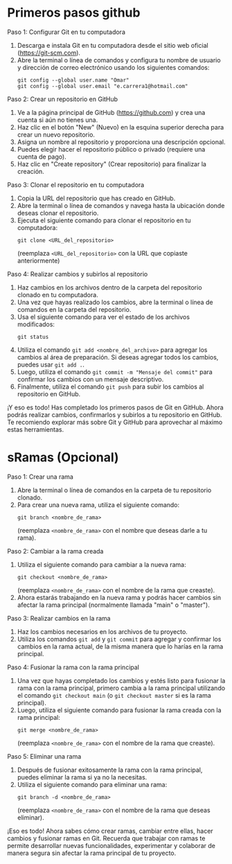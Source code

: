 # Primeros pasos github
Paso 1: Configurar Git en tu computadora
1. Descarga e instala Git en tu computadora desde el sitio web oficial (https://git-scm.com).
2. Abre la terminal o línea de comandos y configura tu nombre de usuario y dirección de correo electrónico usando los siguientes comandos:
   ```
   git config --global user.name "Omar"
   git config --global user.email "e.carrera1@hotmail.com"
   ```

Paso 2: Crear un repositorio en GitHub
1. Ve a la página principal de GitHub (https://github.com) y crea una cuenta si aún no tienes una.
2. Haz clic en el botón "New" (Nuevo) en la esquina superior derecha para crear un nuevo repositorio.
3. Asigna un nombre al repositorio y proporciona una descripción opcional.
4. Puedes elegir hacer el repositorio público o privado (requiere una cuenta de pago).
5. Haz clic en "Create repository" (Crear repositorio) para finalizar la creación.

Paso 3: Clonar el repositorio en tu computadora
1. Copia la URL del repositorio que has creado en GitHub.
2. Abre la terminal o línea de comandos y navega hasta la ubicación donde deseas clonar el repositorio.
3. Ejecuta el siguiente comando para clonar el repositorio en tu computadora:
   ```
   git clone <URL_del_repositorio>
   ```
   (reemplaza `<URL_del_repositorio>` con la URL que copiaste anteriormente)

Paso 4: Realizar cambios y subirlos al repositorio
1. Haz cambios en los archivos dentro de la carpeta del repositorio clonado en tu computadora.
2. Una vez que hayas realizado los cambios, abre la terminal o línea de comandos en la carpeta del repositorio.
3. Usa el siguiente comando para ver el estado de los archivos modificados:
   ```
   git status
   ```
4. Utiliza el comando `git add <nombre_del_archivo>` para agregar los cambios al área de preparación. Si deseas agregar todos los cambios, puedes usar `git add .`.
5. Luego, utiliza el comando `git commit -m "Mensaje del commit"` para confirmar los cambios con un mensaje descriptivo.
6. Finalmente, utiliza el comando `git push` para subir los cambios al repositorio en GitHub.

¡Y eso es todo! Has completado los primeros pasos de Git en GitHub. Ahora podrás realizar cambios, confirmarlos y subirlos a tu repositorio en GitHub. Te recomiendo explorar más sobre Git y GitHub para aprovechar al máximo estas herramientas.




# sRamas (Opcional)
Paso 1: Crear una rama
1. Abre la terminal o línea de comandos en la carpeta de tu repositorio clonado.
2. Para crear una nueva rama, utiliza el siguiente comando:
   ```
   git branch <nombre_de_rama>
   ```
   (reemplaza `<nombre_de_rama>` con el nombre que deseas darle a tu rama).

Paso 2: Cambiar a la rama creada
1. Utiliza el siguiente comando para cambiar a la nueva rama:
   ```
   git checkout <nombre_de_rama>
   ```
   (reemplaza `<nombre_de_rama>` con el nombre de la rama que creaste).
2. Ahora estarás trabajando en la nueva rama y podrás hacer cambios sin afectar la rama principal (normalmente llamada "main" o "master").

Paso 3: Realizar cambios en la rama
1. Haz los cambios necesarios en los archivos de tu proyecto.
2. Utiliza los comandos `git add` y `git commit` para agregar y confirmar los cambios en la rama actual, de la misma manera que lo harías en la rama principal.

Paso 4: Fusionar la rama con la rama principal
1. Una vez que hayas completado los cambios y estés listo para fusionar la rama con la rama principal, primero cambia a la rama principal utilizando el comando `git checkout main` (o `git checkout master` si es la rama principal).
2. Luego, utiliza el siguiente comando para fusionar la rama creada con la rama principal:
   ```
   git merge <nombre_de_rama>
   ```
   (reemplaza `<nombre_de_rama>` con el nombre de la rama que creaste).

Paso 5: Eliminar una rama
1. Después de fusionar exitosamente la rama con la rama principal, puedes eliminar la rama si ya no la necesitas.
2. Utiliza el siguiente comando para eliminar una rama:
   ```
   git branch -d <nombre_de_rama>
   ```
   (reemplaza `<nombre_de_rama>` con el nombre de la rama que deseas eliminar).

¡Eso es todo! Ahora sabes cómo crear ramas, cambiar entre ellas, hacer cambios y fusionar ramas en Git. Recuerda que trabajar con ramas te permite desarrollar nuevas funcionalidades, experimentar y colaborar de manera segura sin afectar la rama principal de tu proyecto.